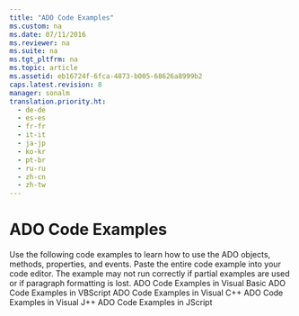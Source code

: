 ```yaml
---
title: "ADO Code Examples"
ms.custom: na
ms.date: 07/11/2016
ms.reviewer: na
ms.suite: na
ms.tgt_pltfrm: na
ms.topic: article
ms.assetid: eb16724f-6fca-4873-b005-68626a8999b2
caps.latest.revision: 8
manager: sonalm
translation.priority.ht: 
  - de-de
  - es-es
  - fr-fr
  - it-it
  - ja-jp
  - ko-kr
  - pt-br
  - ru-ru
  - zh-cn
  - zh-tw
---
```

# ADO Code Examples
<?xml version="1.0" encoding="utf-8"?>
<developerOrientationDocument xmlns="http://ddue.schemas.microsoft.com/authoring/2003/5" xmlns:xlink="http://www.w3.org/1999/xlink" xmlns:xsi="http://www.w3.org/2001/XMLSchema-instance" xsi:schemaLocation="http://ddue.schemas.microsoft.com/authoring/2003/5 http://dduestorage.blob.core.windows.net/ddueschema/developer.xsd">
  <introduction>
    <para>Use the following code examples to learn how to use the ADO objects, methods, properties, and events.</para>
    <alert class="note">
      <para>Paste the entire code example into your code editor. The example may not run correctly if partial examples are used or if paragraph formatting is lost.</para>
    </alert>
    <list class="bullet">
      <listItem>
        <para>
          <legacyLink xlink:href="1152893e-b617-40f1-88b6-81e82e2234f1">ADO Code Examples in Visual Basic</legacyLink>
        </para>
      </listItem>
      <listItem>
        <para>
          <legacyLink xlink:href="78bb9a95-7ac4-44b6-818b-d1787f952ed7">ADO Code Examples in VBScript</legacyLink>
        </para>
      </listItem>
      <listItem>
        <para>
          <legacyLink xlink:href="af30b764-398f-4918-aaa7-3952226cf544">ADO Code Examples in Visual C++</legacyLink>
        </para>
      </listItem>
      <listItem>
        <para>
          <legacyLink xlink:href="d1c82f1a-cf78-4bd6-9ad4-1eb526e2c474">ADO Code Examples in Visual J++</legacyLink>
        </para>
      </listItem>
      <listItem>
        <para>
          <legacyLink xlink:href="228b978d-eef1-4e30-928a-005b2f77ef14">ADO Code Examples in JScript</legacyLink>
        </para>
      </listItem>
    </list>
  </introduction>
  <relatedTopics />
</developerOrientationDocument>